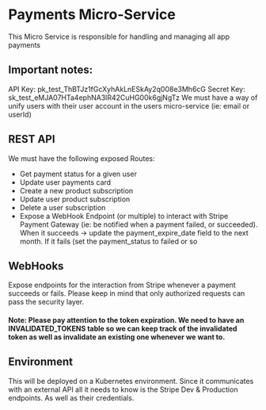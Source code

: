 # Payments Micro-Service
This Micro Service is responsible for handling and managing all app payments

## Important notes:
API Key: pk_test_ThBTJz1fGcXyhAkLnESkAy2q008e3Mh6cG
Secret Key: sk_test_eMJA07HTa4ephNA3lR42CuHG00k6gjNgTz
We must have a way of unify users with their user account in the users micro-service (ie: email or userId)

## REST API
We must have the following exposed Routes:
- Get payment status for a given user
- Update user payments card
- Create a new product subscription
- Update user product subscription
- Delete a user subscription
- Expose a WebHook Endpoint (or multiple) to interact with Stripe Payment Gateway (ie: be notified when a payment failed, or succeeded). When it succeeds -> update the payment_expire_date field to the next month. If it fails (set the payment_status to failed or so

## WebHooks
Expose endpoints for the interaction from Stripe whenever a payment succeeds or fails. Please keep in mind that only authorized requests can pass the security layer.

#### Note: Please pay attention to the token expiration. We need to have an INVALIDATED_TOKENS table so we can keep track of the invalidated token as well as invalidate an existing one whenever we want to.

## Environment
This will be deployed on a Kubernetes environment. Since it communicates with an external API all it needs to know is the Stripe Dev & Production endpoints. As well as their credentials.
